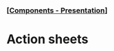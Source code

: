 ### [[Components - Presentation](./translated-human-interface-guidelines-markdown/components/presentation.md)]  
  
# **Action sheets**  

